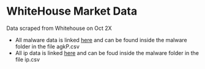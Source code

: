# WhiteHouse Market Data
Data scraped from Whitehouse on Oct 2X
* All malware data is linked [here](malware/agkP.csv) and can be found inside the malware folder in the file agkP.csv
* All ip data is linked [here](ip/ip.csv) and can be foud inside the malware folder in the file ip.csv
